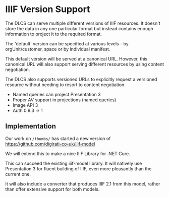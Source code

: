# IIIF Version Support

The DLCS can serve multiple different versions of IIIF resources. It doesn't store the data in any one particular format but instead contains enough information to project it to the required format.

The 'default' version can be specified at various levels - by orgUnit/customer, space or by individual manifest.

This default version will be served at a canonical URL. However, this canonical URL will also support serving different resources by using content negotiation.

The DLCS also supports versioned URLs to explicitly request a versioned resource without needing to resort to content negotiation.

* Named queries can project Presentation 3
* Proper AV support in projections (named queries)
* Image API 3
* Auth 0.9.3 => 1

## Implementation

Our work on `/thumbs/` has started a new version of https://github.com/digirati-co-uk/iiif-model

We will extend this to make a nice IIIF Library for .NET Core.

This can succeed the existing iiif-model library. It will natively use Presentation 3 for fluent building of IIIF, even more pleasantly than the current one.

It will also include a converter that produces IIIF 2.1 from this model, rather than offer extensive support for both models.
